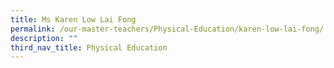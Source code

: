```yaml
---
title: Ms Karen Low Lai Fong
permalink: /our-master-teachers/Physical-Education/karen-low-lai-fong/
description: ""
third_nav_title: Physical Education
---
```

